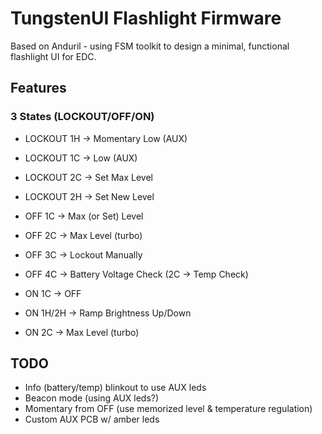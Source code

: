 # TungstenUI Flashlight Firmware

Based on Anduril - using FSM toolkit to design a minimal, functional flashlight UI for EDC.

## Features

### 3 States (LOCKOUT/OFF/ON)

- LOCKOUT 1H -> Momentary Low (AUX)
- LOCKOUT 1C -> Low (AUX)
- LOCKOUT 2C -> Set Max Level
- LOCKOUT 2H -> Set New Level

- OFF 1C -> Max (or Set) Level
- OFF 2C -> Max Level (turbo)
- OFF 3C -> Lockout Manually
- OFF 4C -> Battery Voltage Check (2C -> Temp Check)

- ON 1C -> OFF
- ON 1H/2H -> Ramp Brightness Up/Down
- ON 2C -> Max Level (turbo)

## TODO

- Info (battery/temp) blinkout to use AUX leds
- Beacon mode (using AUX leds?)
- Momentary from OFF (use memorized level & temperature regulation)
- Custom AUX PCB w/ amber leds